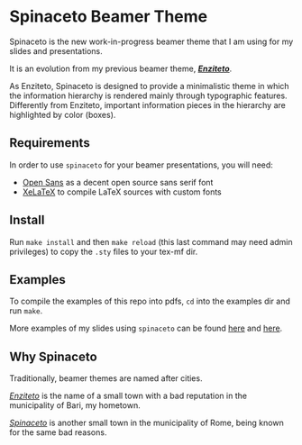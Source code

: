 # Spinaceto Beamer Theme

Spinaceto is the new work-in-progress beamer theme that I am using for my slides and presentations.

It is an evolution from my previous beamer theme, [**_Enziteto_**](https://github.com/arranger1044/enzitetobeamertheme).

As Enziteto, Spinaceto is designed to provide a minimalistic theme in which
the information hierarchy is rendered mainly through typographic features.
Differently from Enziteto, important information pieces in the hierarchy are highlighted by color (boxes).

## Requirements
In order to use `spinaceto` for your beamer presentations, you will need:

- [Open Sans](https://www.google.com/fonts/specimen/Open+Sans) as a
  decent open source sans serif font
- [XeLaTeX](http://www.xelatex.org/) to compile LaTeX sources with
custom fonts

## Install
Run `make install` and then `make reload` (this last command may need
admin privileges) to copy the `.sty` files to your tex-mf dir.

## Examples
To compile the examples of this repo into pdfs, `cd` into the examples dir and run `make`.

More examples of my slides using `spinaceto` can be found [here](https://github.com/arranger1044/aaai19-abda-presgari/blob/master/presgari.pdf) and [here](https://github.com/arranger1044/antitesi-presgari/blob/master/presgari.pdf).

## Why Spinaceto
Traditionally, beamer themes are named after cities.

[*Enziteto*](https://github.com/arranger1044/enzitetobeamertheme) is the name of a small town with a bad reputation in the municipality of Bari, my hometown. 

[*Spinaceto*](https://www.youtube.com/watch?v=mACBDz6vBpI) is another small town in the municipality of Rome, being known for the same bad reasons.
